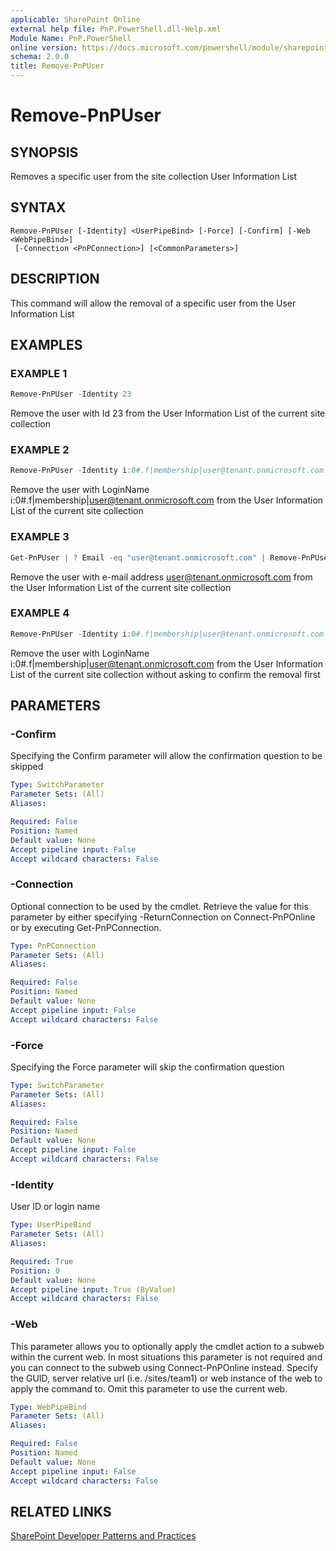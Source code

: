 ```yaml
---
applicable: SharePoint Online
external help file: PnP.PowerShell.dll-Help.xml
Module Name: PnP.PowerShell
online version: https://docs.microsoft.com/powershell/module/sharepoint-pnp/remove-pnpuser
schema: 2.0.0
title: Remove-PnPUser
---
```


# Remove-PnPUser

## SYNOPSIS
Removes a specific user from the site collection User Information List

## SYNTAX

```
Remove-PnPUser [-Identity] <UserPipeBind> [-Force] [-Confirm] [-Web <WebPipeBind>]
 [-Connection <PnPConnection>] [<CommonParameters>]
```

## DESCRIPTION
This command will allow the removal of a specific user from the User Information List

## EXAMPLES

### EXAMPLE 1
```powershell
Remove-PnPUser -Identity 23
```

Remove the user with Id 23 from the User Information List of the current site collection

### EXAMPLE 2
```powershell
Remove-PnPUser -Identity i:0#.f|membership|user@tenant.onmicrosoft.com
```

Remove the user with LoginName i:0#.f|membership|user@tenant.onmicrosoft.com from the User Information List of the current site collection

### EXAMPLE 3
```powershell
Get-PnPUser | ? Email -eq "user@tenant.onmicrosoft.com" | Remove-PnPUser
```

Remove the user with e-mail address user@tenant.onmicrosoft.com from the User Information List of the current site collection

### EXAMPLE 4
```powershell
Remove-PnPUser -Identity i:0#.f|membership|user@tenant.onmicrosoft.com -Confirm:$false
```

Remove the user with LoginName i:0#.f|membership|user@tenant.onmicrosoft.com from the User Information List of the current site collection without asking to confirm the removal first

## PARAMETERS

### -Confirm
Specifying the Confirm parameter will allow the confirmation question to be skipped

```yaml
Type: SwitchParameter
Parameter Sets: (All)
Aliases:

Required: False
Position: Named
Default value: None
Accept pipeline input: False
Accept wildcard characters: False
```

### -Connection
Optional connection to be used by the cmdlet. Retrieve the value for this parameter by either specifying -ReturnConnection on Connect-PnPOnline or by executing Get-PnPConnection.

```yaml
Type: PnPConnection
Parameter Sets: (All)
Aliases:

Required: False
Position: Named
Default value: None
Accept pipeline input: False
Accept wildcard characters: False
```

### -Force
Specifying the Force parameter will skip the confirmation question

```yaml
Type: SwitchParameter
Parameter Sets: (All)
Aliases:

Required: False
Position: Named
Default value: None
Accept pipeline input: False
Accept wildcard characters: False
```

### -Identity
User ID or login name

```yaml
Type: UserPipeBind
Parameter Sets: (All)
Aliases:

Required: True
Position: 0
Default value: None
Accept pipeline input: True (ByValue)
Accept wildcard characters: False
```

### -Web
This parameter allows you to optionally apply the cmdlet action to a subweb within the current web. In most situations this parameter is not required and you can connect to the subweb using Connect-PnPOnline instead. Specify the GUID, server relative url (i.e. /sites/team1) or web instance of the web to apply the command to. Omit this parameter to use the current web.

```yaml
Type: WebPipeBind
Parameter Sets: (All)
Aliases:

Required: False
Position: Named
Default value: None
Accept pipeline input: False
Accept wildcard characters: False
```

## RELATED LINKS

[SharePoint Developer Patterns and Practices](https://aka.ms/sppnp)